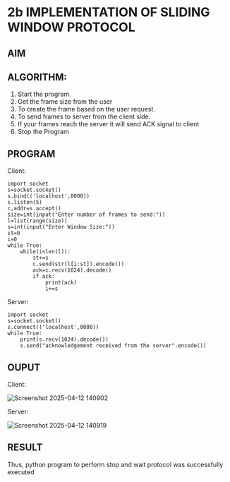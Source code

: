 # 2b IMPLEMENTATION OF SLIDING WINDOW PROTOCOL
## AIM
## ALGORITHM:
1. Start the program.
2. Get the frame size from the user
3. To create the frame based on the user request.
4. To send frames to server from the client side.
5. If your frames reach the server it will send ACK signal to client
6. Stop the Program
## PROGRAM

Client:
```
import socket
s=socket.socket()
s.bind(('localhost',8000))
s.listen(5)
c,addr=s.accept()
size=int(input("Enter number of frames to send:"))
l=list(range(size))
s=int(input("Enter Window Size:"))
st=0
i=0
while True:
    while(i<len(l)):
        st+=s
        c.send(str(l[i:st]).encode())
        ack=c.recv(1024).decode()
        if ack:
            print(ack)
            i+=s
```
Server:
```
import socket
s=socket.socket()
s.connect(('localhost',8000))
while True:
    print(s.recv(1024).decode())
    s.send("acknowledgement received from the server".encode())

```

## OUPUT

Client:

![Screenshot 2025-04-12 140902](https://github.com/user-attachments/assets/b068c0d7-098d-46d0-b0c7-2665bd1ca29f)

Server:

![Screenshot 2025-04-12 140919](https://github.com/user-attachments/assets/78dcee58-8e23-4bea-95ee-45f8d3dccf99)

## RESULT
Thus, python program to perform stop and wait protocol was successfully executed
